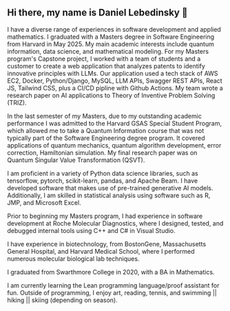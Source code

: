 ## Hi there, my name is Daniel Lebedinsky 👋

I have a diverse range of experiences in software development and applied mathematics. I graduated with a Masters degree in Software Engineering from Harvard in May 2025. My main academic interests include quantum information, data science, and mathematical modeling. 
For my Masters program's Capstone project, I worked with a team of students and a customer to create a web application that analyzes patents to identify innovative principles with LLMs. Our application used a tech stack of AWS EC2, Docker, Python/Django, MySQL, LLM APIs, Swagger REST APIs, React JS, Tailwind CSS, plus a CI/CD pipline with Github Actions. My team wrote a research paper on AI applications to Theory of Inventive Problem Solving (TRIZ).

In the last semester of my Masters, due to my outstanding academic performance I was admitted to the Harvard GSAS Special Student Program, which allowed me to take a Quantum Information course that was not typically part of the Software Engineering degree program. It covered applications of quantum mechanics, quantum algorithm development, error correction, Hamiltonian simulation. My final research paper was on Quantum Singular Value Transformation (QSVT).

I am proficient in a variety of Python data science libraries, such as tensorflow, pytorch, scikit-learn, pandas, and Apache Beam. I have developed software that makes use of pre-trained generative AI models. Additionally, I am skilled in statistical analysis using software such as R, JMP, and Microsoft Excel.

Prior to beginning my Masters program, I had experience in software development at Roche Molecular Diagnostics, where I designed, tested, and debugged internal tools using C++ and C# in Visual Studio.

I have experience in biotechnology, from BostonGene, Massachusetts General Hospital, and Harvard Medical School, where I performed numerous molecular biological lab techniques. 

I graduated from Swarthmore College in 2020, with a BA in Mathematics.

I am currently learning the Lean programming language/proof assistant for fun.
Outside of programming, I enjoy art, reading, tennis, and swimming || hiking || skiing (depending on season). 
<!--
**dlebedinsky/dlebedinsky** is a ✨ _special_ ✨ repository because its `README.md` (this file) appears on your GitHub profile.

Here are some ideas to get you started:

- 🔭 I’m currently working on ...
- 🌱 I’m currently learning ...
- 👯 I’m looking to collaborate on ...
- 🤔 I’m looking for help with ...
- 💬 Ask me about ...
- 📫 How to reach me: ...
- 😄 Pronouns: ...
- ⚡ Fun fact: ...
-->
